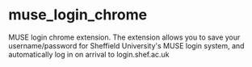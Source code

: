 muse_login_chrome
=================

MUSE login chrome extension. The extension allows you to save your username/password for Sheffield University's MUSE login system, and automatically log in on arrival to login.shef.ac.uk
